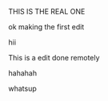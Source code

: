 THIS IS THE REAL ONE


ok making the first edit 

hii

This is a edit done remotely

hahahah

whatsup